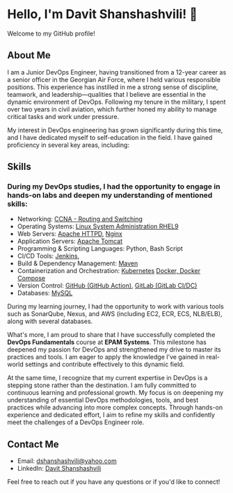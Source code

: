 # Hello, I'm Davit Shanshashvili! 👋

Welcome to my GitHub profile!

## About Me
I am a Junior DevOps Engineer, having transitioned from a 12-year career as a senior officer in the Georgian Air Force, where I held various responsible positions. This experience has instilled in me a strong sense of discipline, teamwork, and leadership—qualities that I believe are essential in the dynamic environment of DevOps. Following my tenure in the military, I spent over two years in civil aviation, which further honed my ability to manage critical tasks and work under pressure.

My interest in DevOps engineering has grown significantly during this time, and I have dedicated myself to self-education in the field. I have gained proficiency in several key areas, including:

## Skills
### During my DevOps studies, I had the opportunity to engage in hands-on labs and deepen my understanding of mentioned skills:

- Networking: [CCNA - Routing and Switching](https://github.com/Shanshashvili/DevOps_Labs/blob/networking-ccna-lab/README.md)
- Operating Systems: [Linux System Administration RHEL9](https://github.com/Shanshashvili/DevOps_Labs/blob/linux-lab/README.md)
- Web Servers: [Apache HTTPD](https://github.com/Shanshashvili/DevOps_Labs/blob/Apache-HTTPD-lab/README.md), [Nginx](https://github.com/Shanshashvili/DevOps_Labs/blob/Nginx-lab/README.md)
- Application Servers: [Apache Tomcat](https://github.com/Shanshashvili/DevOps_Labs/blob/Apache-Tomcat-lab/README.md)
- Programming & Scripting Languages: Python, Bash Script
- CI/CD Tools: [Jenkins](https://github.com/Shanshashvili/DevOps_Labs/blob/Jenkins-Lab/README.md),
- Build & Dependency Management: [Maven](https://github.com/Shanshashvili/DevOps_Labs/blob/Maven-Lab/README.md)
- Containerization and Orchestration: [Kubernetes](https://github.com/Shanshashvili/DevOps_Labs/tree/Kubernetes) [Docker, Docker Compose](https://github.com/Shanshashvili/DevOps_Labs/blob/Docker-Lab/README.md)
- Version Control: [GitHub (GitHub Action)](https://github.com/Shanshashvili/DevOps_Labs/blob/GitHub-lab/README.md), [GitLab (GitLab CI/DC)](https://github.com/Shanshashvili/DevOps_Labs/blob/GitLab-lab/README.md)
- Databases: [MySQL](https://github.com/Shanshashvili/DevOps_Labs/blob/MySQL-Lab/README.md)


During my learning journey, I had the opportunity to work with various tools such as SonarQube, Nexus, and AWS (including EC2, ECR, ECS, NLB/ELB), along with several databases.

What's more, I am proud to share that I have successfully completed the **DevOps Fundamentals** course at **EPAM Systems**. This milestone has deepened my passion for DevOps and strengthened my drive to master its practices and tools. I am eager to apply the knowledge I’ve gained in real-world settings and contribute effectively to this dynamic field.

At the same time, I recognize that my current expertise in DevOps is a stepping stone rather than the destination. I am fully committed to continuous learning and professional growth. My focus is on deepening my understanding of essential DevOps methodologies, tools, and best practices while advancing into more complex concepts. Through hands-on experience and dedicated effort, I aim to refine my skills and confidently meet the challenges of a DevOps Engineer role.

## Contact Me
- Email: [dshanshashvili@yahoo.com](mailto:dshanshashvili@yahoo.com)
- LinkedIn: [Davit Shanshashvili](https://www.linkedin.com/in/davit-shanshashvili-485346122/)

Feel free to reach out if you have any questions or if you'd like to connect!

